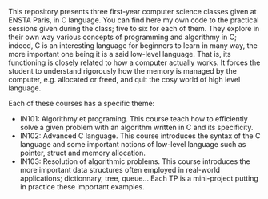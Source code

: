 This repository presents three first-year computer science classes given at ENSTA Paris, in C language. You can find here my own code to the practical sessions given during the class; 
five to six for each of them. They explore in their own way various concepts of programming and algorithmy in C; indeed, C is an interesting language for beginners to learn in many way, the more important one being it is a said low-level language. That is, its functioning is closely related to how a computer actually works. It forces the student to understand rigorously 
how the memory is managed by the computer, e.g. allocated or freed, and quit the cosy world of high level language.

Each of these courses has a specific theme: 
- IN101: Algorithmy et programing. This course teach how to efficiently solve a given problem with an algorithm written in C and its specificity.
- IN102: Advanced C language. This course introduces the syntax of the C language and some important notions of low-level language such as pointer, struct and memory allocation.
- IN103: Resolution of algorithmic problems. This course introduces the more important data structures often employed in real-world applications; dictionnary, tree, queue... Each TP is a mini-project putting in practice these important examples.
